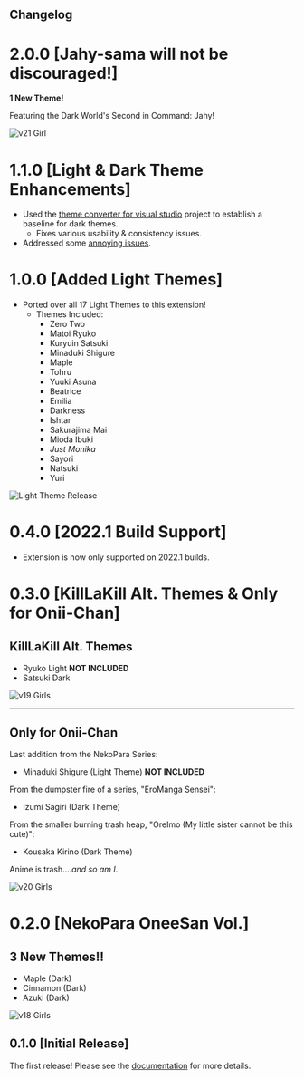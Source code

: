 Changelog
---

# 2.0.0 [Jahy-sama will not be discouraged!]

**1 New Theme!**

Featuring the Dark World's Second in Command: Jahy!

![v21 Girl](https://doki.assets.unthrottled.io/misc/v21_girl.png)

# 1.1.0 [Light & Dark Theme Enhancements]

- Used the [theme converter for visual studio](https://github.com/microsoft/theme-converter-for-vs) project to establish a baseline for dark themes.
  - Fixes various usability & consistency issues.
- Addressed some [annoying issues](https://github.com/doki-theme/doki-theme-visualstudio/issues/12).

# 1.0.0 [Added Light Themes]

- Ported over all 17 Light Themes to this extension!
  - Themes Included:
    - Zero Two
    - Matoi Ryuko
    - Kuryuin Satsuki
    - Minaduki Shigure
    - Maple
    - Tohru
    - Yuuki Asuna
    - Beatrice
    - Emilia
    - Darkness
    - Ishtar
    - Sakurajima Mai
    - Mioda Ibuki
    - _Just Monika_
    - Sayori
    - Natsuki
    - Yuri


![Light Theme Release](https://doki.assets.unthrottled.io/misc/visual_studio_light_release.png)

# 0.4.0 [2022.1 Build Support]

- Extension is now only supported on 2022.1 builds.

# 0.3.0 [KillLaKill Alt. Themes & Only for Onii-Chan]

## KillLaKill Alt. Themes

- Ryuko Light **NOT INCLUDED**
- Satsuki Dark

![v19 Girls](https://doki.assets.unthrottled.io/misc/v19_girls.png)

---

## Only for Onii-Chan

Last addition from the NekoPara Series:

- Minaduki Shigure (Light Theme) **NOT INCLUDED**

From the dumpster fire of a series, "EroManga Sensei":

- Izumi Sagiri (Dark Theme)

From the smaller burning trash heap, "OreImo (My little sister cannot be this cute)":

- Kousaka Kirino (Dark Theme)

Anime is trash...._and so am I_.

![v20 Girls](https://doki.assets.unthrottled.io/misc/v20_girls.png)

# 0.2.0 [NekoPara OneeSan Vol.]

## 3 New Themes!!

- Maple (Dark)
- Cinnamon (Dark)
- Azuki (Dark)

![v18 Girls](https://doki.assets.unthrottled.io/misc/v18_girls.png)

## 0.1.0 [Initial Release]

The first release!
Please see the [documentation](README.md) for more details.

